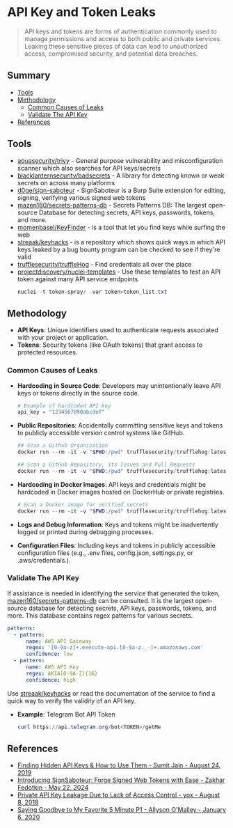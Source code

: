 # API Key and Token Leaks

> API keys and tokens are forms of authentication commonly used to manage permissions and access to both public and private services. Leaking these sensitive pieces of data can lead to unauthorized access, compromised security, and potential data breaches.

## Summary

- [Tools](#tools)
- [Methodology](#exploit)
    - [Common Causes of Leaks](#common-causes-of-leaks)
    - [Validate The API Key](#validate-the-api-key)
- [References](#references)


## Tools

- [aquasecurity/trivy](https://github.com/aquasecurity/trivy) - General purpose vulnerability and misconfiguration scanner which also searches for API keys/secrets
- [blacklanternsecurity/badsecrets](https://github.com/blacklanternsecurity/badsecrets) - A library for detecting known or weak secrets on across many platforms
- [d0ge/sign-saboteur](https://github.com/d0ge/sign-saboteur) - SignSaboteur is a Burp Suite extension for editing, signing, verifying various signed web tokens
- [mazen160/secrets-patterns-db](https://github.com/mazen160/secrets-patterns-db) - Secrets Patterns DB: The largest open-source Database for detecting secrets, API keys, passwords, tokens, and more.
- [momenbasel/KeyFinder](https://github.com/momenbasel/KeyFinder) - is a tool that let you find keys while surfing the web
- [streaak/keyhacks](https://github.com/streaak/keyhacks) - is a repository which shows quick ways in which API keys leaked by a bug bounty program can be checked to see if they're valid
- [trufflesecurity/truffleHog](https://github.com/trufflesecurity/truffleHog) - Find credentials all over the place
- [projectdiscovery/nuclei-templates](https://github.com/projectdiscovery/nuclei-templates) - Use these templates to test an API token against many API service endpoints
    ```powershell
    nuclei -t token-spray/ -var token=token_list.txt
    ```


## Methodology

* **API Keys**: Unique identifiers used to authenticate requests associated with your project or application.
* **Tokens**: Security tokens (like OAuth tokens) that grant access to protected resources.
     
### Common Causes of Leaks

* **Hardcoding in Source Code**: Developers may unintentionally leave API keys or tokens directly in the source code.

    ```py     
    # Example of hardcoded API key
    api_key = "1234567890abcdef"
    ```

* **Public Repositories**: Accidentally committing sensitive keys and tokens to publicly accessible version control systems like GitHub.

    ```ps1
    ## Scan a Github Organization
    docker run --rm -it -v "$PWD:/pwd" trufflesecurity/trufflehog:latest github --org=trufflesecurity
    
    ## Scan a GitHub Repository, its Issues and Pull Requests
    docker run --rm -it -v "$PWD:/pwd" trufflesecurity/trufflehog:latest github --repo https://github.com/trufflesecurity/test_keys --issue-comments --pr-comments
    ```

* **Hardcoding in Docker Images**: API keys and credentials might be hardcoded in Docker images hosted on DockerHub or private registries.

    ```ps1
    # Scan a Docker image for verified secrets
    docker run --rm -it -v "$PWD:/pwd" trufflesecurity/trufflehog:latest docker --image trufflesecurity/secrets
    ```

* **Logs and Debug Information**: Keys and tokens might be inadvertently logged or printed during debugging processes.

* **Configuration Files**: Including keys and tokens in publicly accessible configuration files (e.g., .env files, config.json, settings.py, or .aws/credentials.).


### Validate The API Key

If assistance is needed in identifying the service that generated the token, [mazen160/secrets-patterns-db](https://github.com/mazen160/secrets-patterns-db) can be consulted. It is the largest open-source database for detecting secrets, API keys, passwords, tokens, and more. This database contains regex patterns for various secrets.

```yaml
patterns:
  - pattern:
      name: AWS API Gateway
      regex: '[0-9a-z]+.execute-api.[0-9a-z._-]+.amazonaws.com'
      confidence: low
  - pattern:
      name: AWS API Key
      regex: AKIA[0-9A-Z]{16}
      confidence: high
```

Use [streaak/keyhacks](https://github.com/streaak/keyhacks) or read the documentation of the service to find a quick way to verify the validity of an API key.

* **Example**: Telegram Bot API Token

    ```ps1
    curl https://api.telegram.org/bot<TOKEN>/getMe
    ```


## References

* [Finding Hidden API Keys & How to Use Them - Sumit Jain - August 24, 2019](https://web.archive.org/web/20191012175520/https://medium.com/@sumitcfe/finding-hidden-api-keys-how-to-use-them-11b1e5d0f01d)
* [Introducing SignSaboteur: Forge Signed Web Tokens with Ease - Zakhar Fedotkin - May 22, 2024](https://portswigger.net/research/introducing-signsaboteur-forge-signed-web-tokens-with-ease)
* [Private API Key Leakage Due to Lack of Access Control - yox - August 8, 2018](https://hackerone.com/reports/376060)
* [Saying Goodbye to My Favorite 5 Minute P1 - Allyson O'Malley - January 6, 2020](https://www.allysonomalley.com/2020/01/06/saying-goodbye-to-my-favorite-5-minute-p1/)